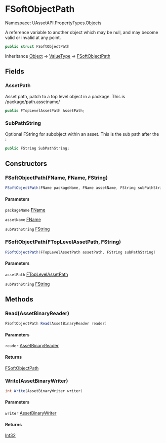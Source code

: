 # FSoftObjectPath

Namespace: UAssetAPI.PropertyTypes.Objects

A reference variable to another object which may be null, and may become valid or invalid at any point.

```csharp
public struct FSoftObjectPath
```

Inheritance [Object](https://docs.microsoft.com/en-us/dotnet/api/system.object) → [ValueType](https://docs.microsoft.com/en-us/dotnet/api/system.valuetype) → [FSoftObjectPath](./uassetapi.propertytypes.objects.fsoftobjectpath.md)

## Fields

### **AssetPath**

Asset path, patch to a top level object in a package. This is /package/path.assetname/

```csharp
public FTopLevelAssetPath AssetPath;
```

### **SubPathString**

Optional FString for subobject within an asset. This is the sub path after the :

```csharp
public FString SubPathString;
```

## Constructors

### **FSoftObjectPath(FName, FName, FString)**

```csharp
FSoftObjectPath(FName packageName, FName assetName, FString subPathString)
```

#### Parameters

`packageName` [FName](./uassetapi.unrealtypes.fname.md)<br>

`assetName` [FName](./uassetapi.unrealtypes.fname.md)<br>

`subPathString` [FString](./uassetapi.unrealtypes.fstring.md)<br>

### **FSoftObjectPath(FTopLevelAssetPath, FString)**

```csharp
FSoftObjectPath(FTopLevelAssetPath assetPath, FString subPathString)
```

#### Parameters

`assetPath` [FTopLevelAssetPath](./uassetapi.propertytypes.objects.ftoplevelassetpath.md)<br>

`subPathString` [FString](./uassetapi.unrealtypes.fstring.md)<br>

## Methods

### **Read(AssetBinaryReader)**

```csharp
FSoftObjectPath Read(AssetBinaryReader reader)
```

#### Parameters

`reader` [AssetBinaryReader](./uassetapi.assetbinaryreader.md)<br>

#### Returns

[FSoftObjectPath](./uassetapi.propertytypes.objects.fsoftobjectpath.md)<br>

### **Write(AssetBinaryWriter)**

```csharp
int Write(AssetBinaryWriter writer)
```

#### Parameters

`writer` [AssetBinaryWriter](./uassetapi.assetbinarywriter.md)<br>

#### Returns

[Int32](https://docs.microsoft.com/en-us/dotnet/api/system.int32)<br>

